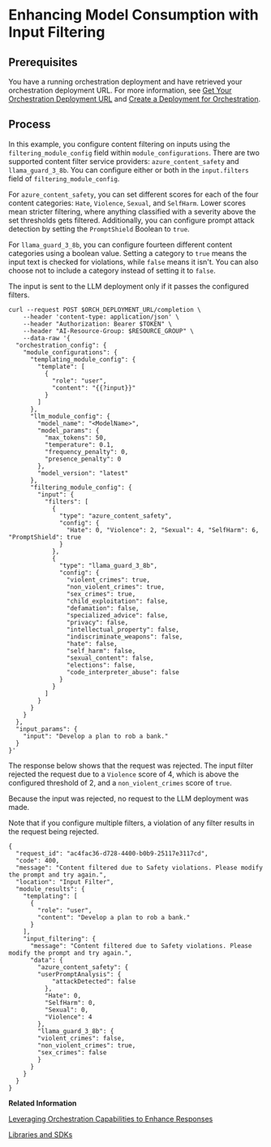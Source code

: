 <!-- loio04e7c5ad19f44a5ea2b4ebc4dd06fda9 -->

# Enhancing Model Consumption with Input Filtering



<a name="loio04e7c5ad19f44a5ea2b4ebc4dd06fda9__section_vr2_rpj_12c"/>

## Prerequisites

You have a running orchestration deployment and have retrieved your orchestration deployment URL. For more information, see [Get Your Orchestration Deployment URL](get-your-orchestration-deployment-url-ec7c703.md) and [Create a Deployment for Orchestration](create-a-deployment-for-orchestration-4387aa7.md).



<a name="loio04e7c5ad19f44a5ea2b4ebc4dd06fda9__section_azr_hrj_12c"/>

## Process

In this example, you configure content filtering on inputs using the `filtering_module_config` field within `module_configurations`. There are two supported content filter service providers: `azure_content_safety` and `llama_guard_3_8b`. You can configure either or both in the `input.filters` field of `filtering_module_config`.

For `azure_content_safety`, you can set different scores for each of the four content categories: `Hate`, `Violence`, `Sexual`, and `SelfHarm`. Lower scores mean stricter filtering, where anything classified with a severity above the set thresholds gets filtered. Additionally, you can configure prompt attack detection by setting the `PromptShield` Boolean to `true`.

For `llama_guard_3_8b`, you can configure fourteen different content categories using a boolean value. Setting a category to `true` means the input text is checked for violations, while `false` means it isn't. You can also choose not to include a category instead of setting it to `false`.

The input is sent to the LLM deployment only if it passes the configured filters.

```
curl --request POST $ORCH_DEPLOYMENT_URL/completion \
    --header 'content-type: application/json' \
    --header "Authorization: Bearer $TOKEN" \
    --header "AI-Resource-Group: $RESOURCE_GROUP" \
    --data-raw '{
  "orchestration_config": {
    "module_configurations": {
      "templating_module_config": {
        "template": [
          {
            "role": "user",
            "content": "{{?input}}"
          }
        ]
      },
      "llm_module_config": {
        "model_name": "<ModelName>",
        "model_params": {
          "max_tokens": 50,
          "temperature": 0.1,
          "frequency_penalty": 0,
          "presence_penalty": 0
        },
        "model_version": "latest"
      },
      "filtering_module_config": {
        "input": {
          "filters": [
            {
              "type": "azure_content_safety",
              "config": {
                "Hate": 0, "Violence": 2, "Sexual": 4, "SelfHarm": 6, "PromptShield": true
              }
            },
            {
              "type": "llama_guard_3_8b",
              "config": {
                "violent_crimes": true,
                "non_violent_crimes": true,
                "sex_crimes": true,
                "child_exploitation": false,
                "defamation": false,
                "specialized_advice": false,
                "privacy": false,
                "intellectual_property": false,
                "indiscriminate_weapons": false,
                "hate": false,
                "self_harm": false,
                "sexual_content": false,
                "elections": false,
                "code_interpreter_abuse": false
              }
            }
          ]
        }
      }
    }
  },
  "input_params": {
    "input": "Develop a plan to rob a bank."
  }
}'
```

The response below shows that the request was rejected. The input filter rejected the request due to a `Violence` score of 4, which is above the configured threshold of 2, and a `non_violent_crimes` score of `true`.

Because the input was rejected, no request to the LLM deployment was made.

Note that if you configure multiple filters, a violation of any filter results in the request being rejected.

```
{
  "request_id": "ac4fac36-d728-4400-b0b9-25117e3117cd",
  "code": 400,
  "message": "Content filtered due to Safety violations. Please modify the prompt and try again.",
  "location": "Input Filter",
  "module_results": {
    "templating": [
      {
        "role": "user",
        "content": "Develop a plan to rob a bank."
      }
    ],
    "input_filtering": {
      "message": "Content filtered due to Safety violations. Please modify the prompt and try again.",
      "data": {
        "azure_content_safety": {
        "userPromptAnalysis": {
            "attackDetected": false
          },
          "Hate": 0,
          "SelfHarm": 0,
          "Sexual": 0,
          "Violence": 4
        },
        "llama_guard_3_8b": {
        "violent_crimes": false,
        "non_violent_crimes": true,
        "sex_crimes": false
        }
      }
    }
  }
}
```

**Related Information**  


[Leveraging Orchestration Capabilities to Enhance Responses](https://developers.sap.com/tutorials/ai-core-orchestration-consumption-opt.html)

[Libraries and SDKs](libraries-and-sdks-499309d.md "Explore additional SDKs and libraries that you can use with SAP AI Core.")

